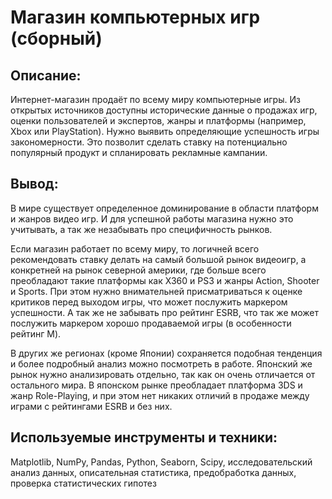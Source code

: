# Магазин компьютерных игр (сборный)

## Описание:
Интернет-магазин продаёт по всему миру компьютерные игры. Из открытых источников доступны исторические данные о продажах игр, оценки пользователей и экспертов, жанры и платформы (например, Xbox или PlayStation). Нужно выявить определяющие успешность игры закономерности. Это позволит сделать ставку на потенциально популярный продукт и спланировать рекламные кампании.

## Вывод:
В мире существует определенное доминирование в области платформ и жанров видео игр. И для успешной работы магазина нужно это учитывать, а так же незабывать про специфичность рынков.

Если магазин работает по всему миру, то логичней всего рекомендовать ставку делать на самый большой рынок видеоигр, а конкретней на рынок северной америки, где больше всего преобладают такие платформы как X360 и PS3 и жанры Action, Shooter и Sports. При этом нужно внимательней присматриваться к оценке критиков перед выходом игры, что может послужить маркером успешности. А так же не забывать про рейтинг ESRB, что так же может послужить маркером хорошо продаваемой игры (в особенности рейтинг M).

В других же регионах (кроме Японии) сохраняется подобная тенденция и более подробный анализ можно посмотреть в работе. Японский же рынок нужно анализировать отдельно, так как он очень отличается от остального мира. В японском рынке преобладает платформа 3DS и жанр Role-Playing, и при этом нет никаких отличий в продаже между играми с рейтингами ESRB и без них.

## Используемые инструменты и техники:
Matplotlib, NumPy, Pandas, Python, Seaborn, Scipy, исследовательский анализ данных, описательная статистика, предобработка данных, проверка статистических гипотез
